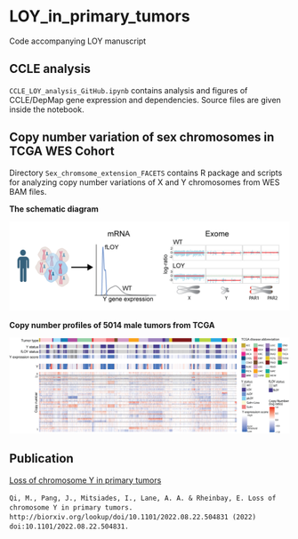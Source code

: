 # LOY_in_primary_tumors
Code accompanying LOY manuscript

## CCLE analysis
`CCLE_LOY_analysis_GitHub.ipynb` contains analysis and figures of CCLE/DepMap gene expression and dependencies. Source files are given inside the notebook.

## Copy number variation of sex chromosomes in TCGA WES Cohort
Directory `Sex_chromsome_extension_FACETS` contains R package and scripts for analyzing copy number variations of X and Y chromosomes from WES BAM files.

**The schematic diagram**

![](Sex_chromosome_extension_FACETS/image/schematics.png)


**Copy number profiles of 5014 male tumors from TCGA**

![](Sex_chromosome_extension_FACETS/image/TCGA_heatmap.png)


## Publication
[Loss of chromosome Y in primary tumors](https://www.biorxiv.org/content/10.1101/2022.08.22.504831v1)

```Qi, M., Pang, J., Mitsiades, I., Lane, A. A. & Rheinbay, E. Loss of chromosome Y in primary tumors. http://biorxiv.org/lookup/doi/10.1101/2022.08.22.504831 (2022) doi:10.1101/2022.08.22.504831.```

